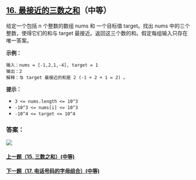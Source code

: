 ## [16. 最接近的三数之和](https://leetcode-cn.com/problems/3sum-closest/)（中等）

给定一个包括 n 个整数的数组 nums 和 一个目标值 target。找出 nums 中的三个整数，使得它们的和与 target 最接近。返回这三个数的和。假定每组输入只存在唯一答案。

**示例：**

```
输入：nums = [-1,2,1,-4], target = 1
输出：2
解释：与 target 最接近的和是 2 (-1 + 2 + 1 = 2) 。
```

**提示：**

- `3 <= nums.length <= 10^3`
- `-10^3 <= nums[i] <= 10^3`
- `-10^4 <= target <= 10^4`



### 答案：



![](https://img-blog.csdnimg.cn/20200807155236311.png)

#### [上一题（15. 三数之和）(中等)](https://github.com/sdwwld/leetCode/blob/master/src/main/java/com/wld/java/leetcode/leetCode0015.md)

#### [下一题（17. 电话号码的字母组合）(中等)](https://github.com/sdwwld/leetCode/blob/master/src/main/java/com/wld/java/leetcode/leetCode0017.md)